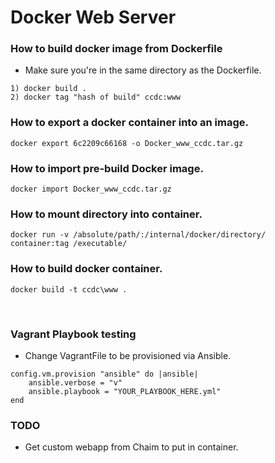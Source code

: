 # Docker Web Server

### How to build docker image from Dockerfile
* Make sure you're in the same directory as the Dockerfile.
```
1) docker build .
2) docker tag "hash of build" ccdc:www
```

### How to export a docker container into an image.
```
docker export 6c2209c66168 -o Docker_www_ccdc.tar.gz                                    
```

### How to import pre-build Docker image.
```
docker import Docker_www_ccdc.tar.gz
```

### How to mount directory into container.
```
docker run -v /absolute/path/:/internal/docker/directory/ container:tag /executable/
```

### How to build docker container.

```
docker build -t ccdc\www .
```

<br />

### Vagrant Playbook testing
* Change VagrantFile to be provisioned via Ansible.

```
config.vm.provision "ansible" do |ansible|
    ansible.verbose = "v"
    ansible.playbook = "YOUR_PLAYBOOK_HERE.yml"
end
```

### TODO
* Get custom webapp from Chaim to put in container.
